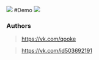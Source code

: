  [![](https://i.imgur.com/QNtGbjP.gif)](https://i.imgur.com/QNtGbjP.gif)
#Demo 
[![](https://camo.githubusercontent.com/45f29aa75f13de82810c1938871b712acfb1dcb4/68747470733a2f2f73756e392d33372e757365726170692e636f6d2f633835383232342f763835383232343332372f66636566392f6a48614b616361526150672e6a7067)](https://camo.githubusercontent.com/45f29aa75f13de82810c1938871b712acfb1dcb4/68747470733a2f2f73756e392d33372e757365726170692e636f6d2f633835383232342f763835383232343332372f66636566392f6a48614b616361526150672e6a7067)
### Authors
>https://vk.com/qooke

>https://vk.com/id503692191
